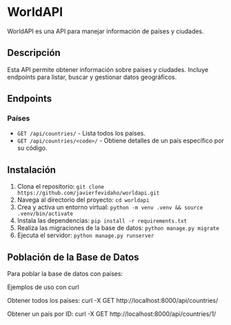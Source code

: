 # WorldAPI

WorldAPI es una API para manejar información de países y ciudades.

## Descripción

Esta API permite obtener información sobre países y ciudades. Incluye endpoints para listar, buscar y gestionar datos geográficos.

## Endpoints

### Países

- `GET /api/countries/` - Lista todos los países.
- `GET /api/countries/<code>/` - Obtiene detalles de un país específico por su código.



## Instalación

1. Clona el repositorio: `git clone https://github.com/javierfevidaho/worldapi.git`
2. Navega al directorio del proyecto: `cd worldapi`
3. Crea y activa un entorno virtual: `python -m venv .venv && source .venv/bin/activate`
4. Instala las dependencias: `pip install -r requirements.txt`
5. Realiza las migraciones de la base de datos: `python manage.py migrate`
6. Ejecuta el servidor: `python manage.py runserver`

## Población de la Base de Datos

Para poblar la base de datos con países:

Ejemplos de uso con curl

Obtener todos los países:
curl -X GET http://localhost:8000/api/countries/

Obtener un país por ID:
curl -X GET http://localhost:8000/api/countries/1/


